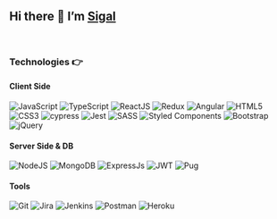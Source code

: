 ## Hi there 👋 I’m [Sigal](https://github.com/Sigalsha)
<br/>

### Technologies :point_right:

#### Client Side
![JavaScript](https://img.shields.io/badge/JavaScript-F7DF1E?&logo=javascript&logoColor=black&style=flat-square)
![TypeScript](https://img.shields.io/badge/TypeScript-007ACC?&logo=typescript&logoColor=white&style=flat-square)
![ReactJS](https://img.shields.io/badge/React-20232A?&logo=react&logoColor=61DAFB&style=flat-square)
![Redux](https://img.shields.io/badge/Redux-593D88?&logo=redux&logoColor=white&style=flat-square)
![Angular](https://img.shields.io/badge/Angular-DD0031?&logo=angular&logoColor=white&style=flat-square)
![HTML5](https://img.shields.io/badge/HTML5-E34F26?&logo=html5&logoColor=white&style=flat-square)
![CSS3](https://img.shields.io/badge/CSS3-1572B6?&logo=css3&logoColor=white&style=flat-square)
![cypress](https://img.shields.io/badge/-cypress-%23E5E5E5?style=flat-square&logo=cypress&logoColor=058a5e)
![Jest](https://img.shields.io/badge/-jest-%23C21325?style=flat-square&logo=jest&logoColor=white)
![SASS](https://img.shields.io/badge/Sass-CC6699?&logo=sass&logoColor=white&style=flat-square)
![Styled Components](https://img.shields.io/badge/styled--components-DB7093?&logo=styled-components&logoColor=white&style=flat-square)
![Bootstrap](https://img.shields.io/badge/Bootstrap-563D7C?&logo=bootstrap&logoColor=white&style=flat-square)
![jQuery](https://img.shields.io/badge/jquery-%230769AD.svg?style=flat-square&logo=jquery&logoColor=white)
#### Server Side & DB
![NodeJS](https://img.shields.io/badge/Node.js-43853D?&logo=node.js&logoColor=white)
![MongoDB](https://img.shields.io/badge/MongoDB-4EA94B?&logo=mongodb&logoColor=white)
![ExpressJs](https://img.shields.io/badge/Express.js-404D59)
![JWT](https://img.shields.io/badge/JWT-black?style=flat-square&logo=JSON%20web%20tokens)
![Pug](https://img.shields.io/badge/Pug-FFF?style=flat-square&logo=pug&logoColor=A86454)
<!---![Mongoose]([![Monogoose](https://github.com/MarioTerron/logo-images/blob/master/logos/mongoose.png)](http://mongoosejs.com/))--->
#### Tools
![Git](https://img.shields.io/badge/git-%23F05033.svg?&logo=git&logoColor=white&style=flat-square)
![Jira](https://img.shields.io/badge/jira-%230A0FFF.svg?&style=flat-square&logo=jira&logoColor=white)
![Jenkins](https://img.shields.io/badge/jenkins-%232C5263.svg?style=flat-square&logo=jenkins&logoColor=white)
![Postman](https://img.shields.io/badge/Postman-FF6C37?style=flat-square&logo=postman&logoColor=white)
![Heroku](https://img.shields.io/badge/heroku-%23430098.svg?style=flat-square&logo=heroku&logoColor=white)

<br/>
<!---
### Main Projects
  <table>
    <thead>
      <tr>
        <th>Project</th>
        <th colspan="2">Tech</th>
      </tr>
    <thead>
      <tbody>
        <tr></tr>
          <tr>
            <td>frontend</td>
            <td>backend</td>
          </tr>
          <tr>
              <td></td>
              <td></td>
          </tr>
      </tbody>
  </table>

| Title                                    | Technologies                           |
|------------------------------------------|----------------------------------------|
| [CRM-system](https://github.com/Sigalsha/CRM-system) |![ReactJs](https://img.shields.io/badge/React-20232A?&logo=react&logoColor=61DAFB&style=flat-square) ![NodeJs](https://img.shields.io/badge/Node.js-43853D?&logo=node.js&logoColor=white) ![JavaScript](https://img.shields.io/badge/-JavaScript-black?style=flat-square&logo=javascript) ![Redux](https://img.shields.io/badge/Redux-593D88?&logo=redux&logoColor=white&style=flat-square) 
!
![HTML]() 
![CSS]()|
| [Word-Play]() | ![HTML](https://img.shields.io/badge/-HTML5-black?style=flat-square&logo=html5) ![CSS](https://img.shields.io/badge/-CSS3-black?style=flat-square&logo=css3) ![JavaScript](https://img.shields.io/badge/-JavaScript-black?style=flat-square&logo=javascript) ![PHP](https://img.shields.io/badge/-PHP-black?style=flat-square&logo=php) ![Bootstrap](https://img.shields.io/badge/-Bootstrap-black?style=flat-square&logo=bootstrap) |
--->


<br/>

### Contact me 📫
<p>
  <a href="mailto:sigal.shalit.manor@gmail.com" target="_blank"><img src="https://img.shields.io/badge/Gmail-D14836?style=flat-square&logo=gmail&logoColor=white"</a>
  <a href="https://www.linkedin.com/in/sigal-shalit-manor" target="_blank"><img src="https://img.shields.io/badge/LinkedIn-0077B5?style=flat-square&logo=linkedin&logoColor=white"></a> 
</p>
<!--
**Sigalsha/Sigalsha** is a ✨ _special_ ✨ repository because its `README.md` (this file) appears on your GitHub profile.

Here are some ideas to get you started:

- 🔭 I’m currently working on ...
- 🌱 I’m currently learning ...
- 👯 I’m looking to collaborate on ...
- 🤔 I’m looking for help with ...
- 💬 Ask me about ...
- 📫 How to reach me: ...
- 😄 Pronouns: ...
- ⚡ Fun fact: ...
-->
